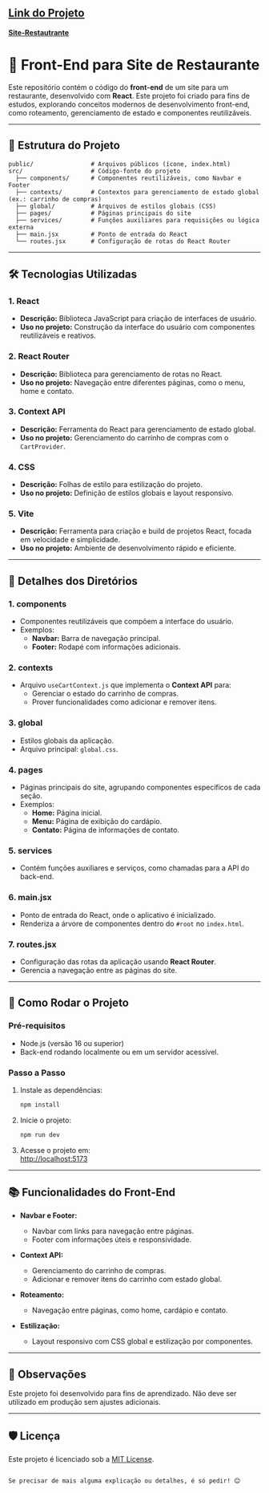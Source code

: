 ## [Link do Projeto](https://andreailton.github.io/Front-End-Site-Gastronomico/)  
[**Site-Restautrante**](https://andreailton.github.io/Front-End-Site-Gastronomico/)


# 🍴 Front-End para Site de Restaurante

Este repositório contém o código do **front-end** de um site para um restaurante, desenvolvido com **React**. Este projeto foi criado para fins de estudos, explorando conceitos modernos de desenvolvimento front-end, como roteamento, gerenciamento de estado e componentes reutilizáveis.

---

## 📁 Estrutura do Projeto

```plaintext
public/                # Arquivos públicos (ícone, index.html)
src/                   # Código-fonte do projeto
  ├── components/      # Componentes reutilizáveis, como Navbar e Footer
  ├── contexts/        # Contextos para gerenciamento de estado global (ex.: carrinho de compras)
  ├── global/          # Arquivos de estilos globais (CSS)
  ├── pages/           # Páginas principais do site
  ├── services/        # Funções auxiliares para requisições ou lógica externa
  ├── main.jsx         # Ponto de entrada do React
  └── routes.jsx       # Configuração de rotas do React Router
```

---

## 🛠 Tecnologias Utilizadas

### **1. React**
- **Descrição:** Biblioteca JavaScript para criação de interfaces de usuário.
- **Uso no projeto:** Construção da interface do usuário com componentes reutilizáveis e reativos.

### **2. React Router**
- **Descrição:** Biblioteca para gerenciamento de rotas no React.
- **Uso no projeto:** Navegação entre diferentes páginas, como o menu, home e contato.

### **3. Context API**
- **Descrição:** Ferramenta do React para gerenciamento de estado global.
- **Uso no projeto:** Gerenciamento do carrinho de compras com o `CartProvider`.

### **4. CSS**
- **Descrição:** Folhas de estilo para estilização do projeto.
- **Uso no projeto:** Definição de estilos globais e layout responsivo.

### **5. Vite**
- **Descrição:** Ferramenta para criação e build de projetos React, focada em velocidade e simplicidade.
- **Uso no projeto:** Ambiente de desenvolvimento rápido e eficiente.

---

## 📂 Detalhes dos Diretórios

### **1. components**
- Componentes reutilizáveis que compõem a interface do usuário.
- Exemplos:
  - **Navbar:** Barra de navegação principal.
  - **Footer:** Rodapé com informações adicionais.

### **2. contexts**
- Arquivo `useCartContext.js` que implementa o **Context API** para:
  - Gerenciar o estado do carrinho de compras.
  - Prover funcionalidades como adicionar e remover itens.

### **3. global**
- Estilos globais da aplicação.
- Arquivo principal: `global.css`.

### **4. pages**
- Páginas principais do site, agrupando componentes específicos de cada seção.
- Exemplos:
  - **Home:** Página inicial.
  - **Menu:** Página de exibição do cardápio.
  - **Contato:** Página de informações de contato.

### **5. services**
- Contém funções auxiliares e serviços, como chamadas para a API do back-end.

### **6. main.jsx**
- Ponto de entrada do React, onde o aplicativo é inicializado.
- Renderiza a árvore de componentes dentro do `#root` no `index.html`.

### **7. routes.jsx**
- Configuração das rotas da aplicação usando **React Router**.
- Gerencia a navegação entre as páginas do site.

---

## 🚀 Como Rodar o Projeto

### **Pré-requisitos**
- Node.js (versão 16 ou superior)
- Back-end rodando localmente ou em um servidor acessível.

### **Passo a Passo**
1. Instale as dependências:
   ```bash
   npm install
   ```

2. Inicie o projeto:
   ```bash
   npm run dev
   ```

3. Acesse o projeto em:  
   [http://localhost:5173](http://localhost:5173)

---

## 📚 Funcionalidades do Front-End

- **Navbar e Footer:**
  - Navbar com links para navegação entre páginas.
  - Footer com informações úteis e responsividade.

- **Context API:**
  - Gerenciamento do carrinho de compras.
  - Adicionar e remover itens do carrinho com estado global.

- **Roteamento:**
  - Navegação entre páginas, como home, cardápio e contato.

- **Estilização:**
  - Layout responsivo com CSS global e estilização por componentes.

---

## 📝 Observações

Este projeto foi desenvolvido para fins de aprendizado. Não deve ser utilizado em produção sem ajustes adicionais.

---

## 🛡️ Licença

Este projeto é licenciado sob a [MIT License](LICENSE).
```

Se precisar de mais alguma explicação ou detalhes, é só pedir! 😊